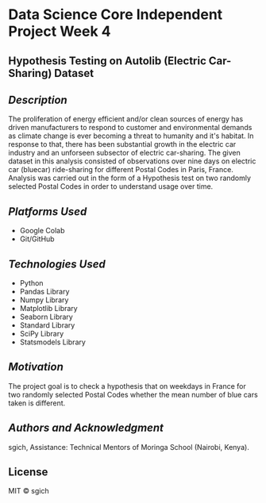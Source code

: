 # Data Science Core Independent Project Week 4

## __Hypothesis Testing on Autolib (Electric Car-Sharing) Dataset__ ##


## _Description_ ##

The proliferation of energy efficient and/or clean sources of energy has driven manufacturers to respond to customer and environmental demands as climate change is ever becoming a threat to humanity and it's habitat. 
In response to that, there has been substantial growth in the electric car industry and an unforseen subsector of electric car-sharing. 
The given dataset in this analysis consisted of observations over nine days on electric car (bluecar) ride-sharing for different Postal Codes in Paris, France. Analysis was carried out in the form of a Hypothesis test on two randomly selected Postal Codes in order to understand usage over time.



## _Platforms Used_ ##
* Google Colab
* Git/GitHub


## _Technologies Used_ ##
* Python
* Pandas Library
* Numpy Library
* Matplotlib Library
* Seaborn Library
* Standard Library
* SciPy Library
* Statsmodels Library


## _Motivation_ ##
The project goal is to check a hypothesis that on weekdays in France for two randomly selected Postal Codes whether the mean number of blue cars taken is different.

## _Authors and Acknowledgment_ ##
sgich,
Assistance: Technical Mentors of Moringa School (Nairobi, Kenya).


## License
MIT © sgich
